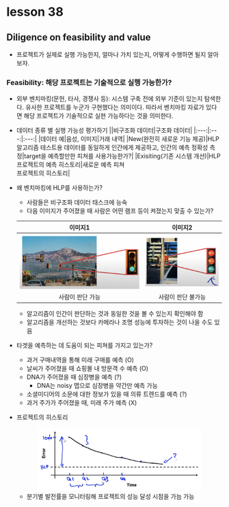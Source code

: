# lesson 38

## Diligence on feasibility and value
- 프로젝트가 실제로 실행 가능한지, 얼마나 가치 있는지, 어떻게 수행하면 될지 알아보자.

### Feasibility: 해당 프로젝트는 기술적으로 실행 가능한가?
- 외부 벤치마킹(문헌, 타사, 경쟁사 등): 시스템 구축 전에 외부 기준이 있는지 탐색한다. 유사한 프로젝트를 누군가 구현했다는 의미이다. 따라서 벤치마킹 자료가 있다면 해당 프로젝트가 기술적으로 실현 가능하다는 것을 의미한다.

- 데이터 종류 별 실행 가능성 평가하기
    ||비구조화 데이터|구조화 데이터|
    |:---:|:---:|:---:|
    |데이터 예|음성, 이미지|거래 내역|
    |New(완전히 새로운 기능 제공)|HLP <br/> 알고리즘 테스트용 데이터를 동일하게 인간에게 제공하고, 인간의 예측 정확성 측정|target을 예측할만한 피쳐를 사용가능한가?|
    |Exisiting(기존 시스템 개선)|HLP<br/> 프로젝트의 예측 히스토리|새로운 예측 피쳐 <br/>프로젝트의 히스토리|

- 왜 벤치마킹에 HLP를 사용하는가?
    - 사람들은 비구조화 데이터 태스크에 능숙
    - 다음 이미지가 주어졌을 때 사람은 어떤 램프 등이 켜졌는지 맞출 수 있는가?

    |이미지1|이미지2|
    |:---:|:---:|
    |<center><img src= "./fig1.png" width="100%"></center>|<center><img src= "./fig2.png" width="100%"></center>|
    |사람이 판단 가능|사람이 판단 불가능|
    - 알고리즘이 인간이 판단하는 것과 동일한 것을 볼 수 있는지 확인해야 함
    - 알고리즘을 개선하는 것보다 카메라나 조명 성능에 투자하는 것이 나을 수도 있음

- 타겟을 예측하는 데 도움이 되는 피쳐를 가지고 있는가?
    - 과거 구매내역을 통해 미래 구매를 예측 (O)
    - 날씨가 주어졌을 때 쇼핑몰 내 방문객 수 예측 (O) 
    - DNA가 주어졌을 때 심장병을 예측 (?)
        - DNA는 noisy 맵으로 심장병을 약간만 예측 가능
    - 소셜미디어의 소문에 대한 정보가 있을 때 의류 트렌드를 예측 (?)
    - 과거 주가가 주어졌을 때, 미래 주가 예측 (X)

- 프로젝트의 히스토리
    <center><img src= "./fig3.png" width="80%"></center>
    
    - 분기별 발전률을 모니터링해 프로젝트의 성능 달성 시점을 가늠 가능